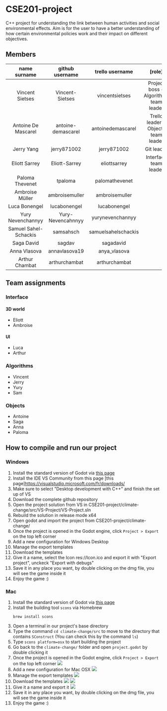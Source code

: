 # CSE201-project

C++ project for understanding the link between human activities and social environmental effects.
Aim is for the user to have a better understanding of how certain environmental policies work and their impact on different objectives. 

## Members
| name surname | github username | trello username | [role] |
|:------------:|:---------------:|:---------------:|:------:|
| Vincent Sietses | Vincent-Sietses | vincentsietses | Project boss + Algorithms team leader|
| Antoine De Mascarel| antoine-demascarel | antoinedemascarel | Trello leader + Objects team leader|
| Jerry Yang| jerry871002| jerry871002| Git leader|
| Eliott Sarrey| Eliott-Sarrey | eliottsarrey | Interface team leader|
| Paloma Thevenet | tpaloma | palomathevenet |
| Ambroise Müller | ambroisemuller | ambroisemuller |
| Luca Bonengel | lucabonengel | lucabonengel |
| Yury Nevenchannyy | Yury-Nevencahnnyy | yurynevenchannyy |
| Samuel Sahel-Schackis | samsahsch | samuelsahelschackis |
| Saga David | sagdav | sagadavid ||
| Anna Vlasova | annavlasova19 | anya_vlasova ||
| Arthur Chambat | arthurchambat| arthurchambat ||

## Team assignments
### Interface
#### 3D world
- Eliott
- Ambroise
#### UI
- Luca
- Arthur
### Algorithms
- Vincent
- Jerry
- Yury
- Sam
### Objects
- Antoine
- Saga
- Anna
- Paloma

## How to compile and run our project
### Windows
1. Install the standard version of Godot via [this page](https://godotengine.org/download)
2. Install the IDE VS Community from this page [this page]https://visualstudio.microsoft.com/fr/downloads/
3. Make sure to select "Desktop development with C++" and finish the set up of VS
4. Download the complete github repository 
5. Open the project solution from VS in CSE201-project/climate-change/src/VS-Project/VS-Project.sln
6. Rebuild the solution in release mode x64
7. Open godot and import the project from CSE201-project/climate-change/
8. Once the project is opened in the Godot engine, click `Project > Export` on the top left corner
9. Add a new configuration for Windows Desktop
10. Manage the export templates
11. Download the templates
12. Give it a name, select the Icon res://Icon.ico and export it with "Export project", unckeck "Export with debugs"
13. Save it in any place you want, by double clicking on the dmg file, you will see the game inside it
14. Enjoy the game :)

### Mac
1. Install the standard version of Godot via [this page](https://godotengine.org/download)
2. Install the building tool `scons` via Homebrew
    ```
    brew install scons
    ```
3. Open a terminal in our project's base directory
4. Type the command `cd climate-change/src` to move to the directory that contains `SConstruct` (You can check this by the command `ls`)
5. Type `scons platform=osx` to start building the project
6. Go back to the `climate-change/` folder and open `project.godot` by double clicking it
7. Once the project is opened in the Godot engine, click `Project > Export` on the top left corner
![](https://i.imgur.com/BNQKxJV.png)
8. Add a new configuration for Mac OSX
![](https://i.imgur.com/ILaHGf3.png)
9. Manage the export templates
![](https://i.imgur.com/XUVQS0r.png)
10. Download the templates
![](https://i.imgur.com/Kizhovi.png)
![](https://i.imgur.com/RUk9qGy.png)
11. Give it a name and export it
![](https://i.imgur.com/WhzN7eD.png)
12. Save it in any place you want, by double clicking on the dmg file, you will see the game inside it
13. Enjoy the game :)
